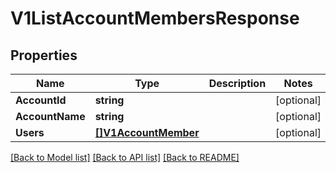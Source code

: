 # V1ListAccountMembersResponse

## Properties

Name | Type | Description | Notes
------------ | ------------- | ------------- | -------------
**AccountId** | **string** |  | [optional] 
**AccountName** | **string** |  | [optional] 
**Users** | [**[]V1AccountMember**](v1AccountMember.md) |  | [optional] 

[[Back to Model list]](../README.md#documentation-for-models) [[Back to API list]](../README.md#documentation-for-api-endpoints) [[Back to README]](../README.md)


